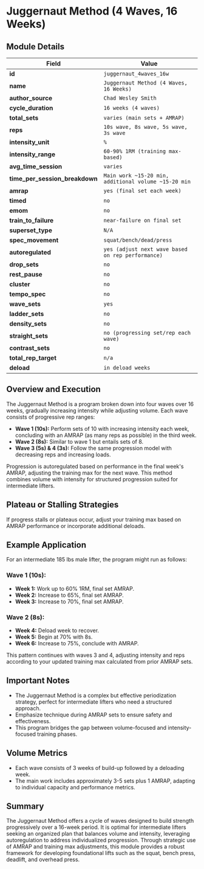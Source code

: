 # Juggernaut Method (4 Waves, 16 Weeks)

## Module Details

| Field                          | Value                                                |
|--------------------------------|------------------------------------------------------|
| **id**                         | `juggernaut_4waves_16w`                              |
| **name**                       | `Juggernaut Method (4 Waves, 16 Weeks)`              |
| **author_source**              | `Chad Wesley Smith`                                  |
| **cycle_duration**             | `16 weeks (4 waves)`                                 |
| **total_sets**                 | `varies (main sets + AMRAP)`                         |
| **reps**                       | `10s wave, 8s wave, 5s wave, 3s wave`                |
| **intensity_unit**             | `%`                                                  |
| **intensity_range**            | `60-90% 1RM (training max-based)`                    |
| **avg_time_session**           | `varies`                                             |
| **time_per_session_breakdown** | `Main work ~15-20 min, additional volume ~15-20 min` |
| **amrap**                      | `yes (final set each week)`                          |
| **timed**                      | `no`                                                 |
| **emom**                       | `no`                                                 |
| **train_to_failure**           | `near-failure on final set`                          |
| **superset_type**              | `N/A`                                                |
| **spec_movement**              | `squat/bench/dead/press`                             |
| **autoregulated**              | `yes (adjust next wave based on rep performance)`    |
| **drop_sets**                  | `no`                                                 |
| **rest_pause**                 | `no`                                                 |
| **cluster**                    | `no`                                                 |
| **tempo_spec**                 | `no`                                                 |
| **wave_sets**                  | `yes`                                                |
| **ladder_sets**                | `no`                                                 |
| **density_sets**               | `no`                                                 |
| **straight_sets**              | `no (progressing set/rep each wave)`                 |
| **contrast_sets**              | `no`                                                 |
| **total_rep_target**           | `n/a`                                                |
| **deload**                     | `in deload weeks`                                    |

## Overview and Execution

The Juggernaut Method is a program broken down into four waves over 16 weeks, gradually increasing intensity while adjusting volume. Each wave consists of progressive rep ranges: 

- **Wave 1 (10s):** Perform sets of 10 with increasing intensity each week, concluding with an AMRAP (as many reps as possible) in the third week.
- **Wave 2 (8s):** Similar to wave 1 but entails sets of 8.
- **Wave 3 (5s) & 4 (3s):** Follow the same progression model with decreasing reps and increasing loads.

Progression is autoregulated based on performance in the final week's AMRAP, adjusting the training max for the next wave. This method combines volume with intensity for structured progression suited for intermediate lifters.

## Plateau or Stalling Strategies

If progress stalls or plateaus occur, adjust your training max based on AMRAP performance or incorporate additional deloads.

## Example Application

For an intermediate 185 lbs male lifter, the program might run as follows:

### Wave 1 (10s):
- **Week 1:** Work up to 60% 1RM, final set AMRAP.
- **Week 2:** Increase to 65%, final set AMRAP.
- **Week 3:** Increase to 70%, final set AMRAP.

### Wave 2 (8s):
- **Week 4:** Deload week to recover.
- **Week 5:** Begin at 70% with 8s.
- **Week 6:** Increase to 75%, conclude with AMRAP.

This pattern continues with waves 3 and 4, adjusting intensity and reps according to your updated training max calculated from prior AMRAP sets.

## Important Notes

- The Juggernaut Method is a complex but effective periodization strategy, perfect for intermediate lifters who need a structured approach.
- Emphasize technique during AMRAP sets to ensure safety and effectiveness.
- This program bridges the gap between volume-focused and intensity-focused training phases.

## Volume Metrics

- Each wave consists of 3 weeks of build-up followed by a deloading week.
- The main work includes approximately 3-5 sets plus 1 AMRAP, adapting to individual capacity and performance metrics.

## Summary

The Juggernaut Method offers a cycle of waves designed to build strength progressively over a 16-week period. It is optimal for intermediate lifters seeking an organized plan that balances volume and intensity, leveraging autoregulation to address individualized progression. Through strategic use of AMRAP and training max adjustments, this module provides a robust framework for developing foundational lifts such as the squat, bench press, deadlift, and overhead press.